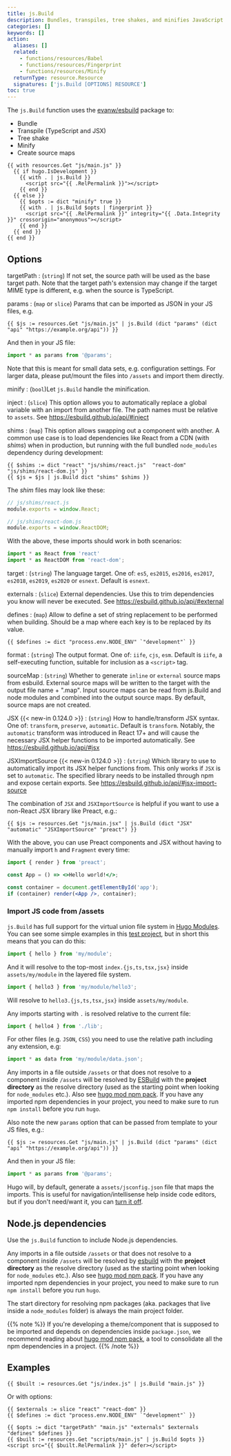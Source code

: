 ```yaml
---
title: js.Build
description: Bundles, transpiles, tree shakes, and minifies JavaScript resources.
categories: []
keywords: []
action:
  aliases: []
  related:
    - functions/resources/Babel
    - functions/resources/Fingerprint
    - functions/resources/Minify
  returnType: resource.Resource
  signatures: ['js.Build [OPTIONS] RESOURCE']
toc: true
---
```


The `js.Build` function uses the [evanw/esbuild] package to:

- Bundle
- Transpile (TypeScript and JSX)
- Tree shake
- Minify
- Create source maps

[evanw/esbuild]: https://github.com/evanw/esbuild

```go-html-template
{{ with resources.Get "js/main.js" }}
  {{ if hugo.IsDevelopment }}
    {{ with . | js.Build }}
      <script src="{{ .RelPermalink }}"></script>
    {{ end }}
  {{ else }}
    {{ $opts := dict "minify" true }}
    {{ with . | js.Build $opts | fingerprint }}
      <script src="{{ .RelPermalink }}" integrity="{{ .Data.Integrity }}" crossorigin="anonymous"></script>
    {{ end }}
  {{ end }}
{{ end }}
```

## Options

targetPath
: (`string`) If not set, the source path will be used as the base target path.
Note that the target path's extension may change if the target MIME type is different, e.g. when the source is TypeScript.

params
: (`map` or `slice`) Params that can be imported as JSON in your JS files, e.g.

```go-html-template
{{ $js := resources.Get "js/main.js" | js.Build (dict "params" (dict "api" "https://example.org/api")) }}
```
And then in your JS file:

```js
import * as params from '@params';
```

Note that this is meant for small data sets, e.g. configuration settings. For larger data, please put/mount the files into `/assets` and import them directly.

minify
: (`bool`)Let `js.Build` handle the minification.

inject
: (`slice`) This option allows you to automatically replace a global variable with an import from another file. The path names must be relative to `assets`. See https://esbuild.github.io/api/#inject

shims
: (`map`) This option allows swapping out a component with another. A common use case is to load dependencies like React from a CDN  (with _shims_) when in production, but running with the full bundled `node_modules` dependency during development:

```go-html-template
{{ $shims := dict "react" "js/shims/react.js"  "react-dom" "js/shims/react-dom.js" }}
{{ $js = $js | js.Build dict "shims" $shims }}
```

The _shim_ files may look like these:

```js
// js/shims/react.js
module.exports = window.React;
```

```js
// js/shims/react-dom.js
module.exports = window.ReactDOM;
```

With the above, these imports should work in both scenarios:

```js
import * as React from 'react'
import * as ReactDOM from 'react-dom';
```

target
: (`string`) The language target. One of: `es5`, `es2015`, `es2016`, `es2017`, `es2018`, `es2019`, `es2020` or `esnext`. Default is `esnext`.

externals
: (`slice`) External dependencies. Use this to trim dependencies you know will never be executed. See https://esbuild.github.io/api/#external

defines
: (`map`) Allow to define a set of string replacement to be performed when building. Should be a map where each key is to be replaced by its value.

```go-html-template
{{ $defines := dict "process.env.NODE_ENV" `"development"` }}
```

format
: (`string`) The output format. One of: `iife`, `cjs`, `esm`. Default is `iife`, a self-executing function, suitable for inclusion as a `<script>` tag.

sourceMap
: (`string`) Whether to generate `inline` or `external` source maps from esbuild. External source maps will be written to the target with the output file name + ".map". Input source maps can be read from js.Build and node modules and combined into the output source maps. By default, source maps are not created.

JSX {{< new-in 0.124.0 >}}
: (`string`) How to handle/transform JSX syntax. One of: `transform`, `preserve`, `automatic`. Default is `transform`. Notably, the `automatic` transform was introduced in React 17+ and will cause the necessary JSX helper functions to be imported automatically. See https://esbuild.github.io/api/#jsx

JSXImportSource {{< new-in 0.124.0 >}}
: (`string`) Which library to use to automatically import its JSX helper functions from. This only works if `JSX` is set to `automatic`. The specified library needs to be installed through npm and expose certain exports. See https://esbuild.github.io/api/#jsx-import-source

The combination of `JSX` and `JSXImportSource` is helpful if you want to use a non-React JSX library like Preact, e.g.:

```go-html-template
{{ $js := resources.Get "js/main.jsx" | js.Build (dict "JSX" "automatic" "JSXImportSource" "preact") }}
```

With the above, you can use Preact components and JSX without having to manually import `h` and `Fragment` every time:

```jsx
import { render } from 'preact';

const App = () => <>Hello world!</>;

const container = document.getElementById('app');
if (container) render(<App />, container);
```

### Import JS code from /assets

`js.Build` has full support for the virtual union file system in [Hugo Modules](/hugo-modules/). You can see some simple examples in this [test project](https://github.com/gohugoio/hugoTestProjectJSModImports), but in short this means that you can do this:

```js
import { hello } from 'my/module';
```

And it will resolve to the top-most `index.{js,ts,tsx,jsx}` inside `assets/my/module` in the layered file system.

```js
import { hello3 } from 'my/module/hello3';
```

Will resolve to `hello3.{js,ts,tsx,jsx}` inside `assets/my/module`.

Any imports starting with `.` is resolved relative to the current file:

```js
import { hello4 } from './lib';
```

For other files (e.g. `JSON`, `CSS`) you need to use the relative path including any extension, e.g:

```js
import * as data from 'my/module/data.json';
```

Any imports in a file outside `/assets` or that does not resolve to a component inside `/assets` will be resolved by [ESBuild](https://esbuild.github.io/) with the **project directory** as the resolve directory (used as the starting point when looking for `node_modules` etc.). Also see [hugo mod npm pack](/commands/hugo_mod_npm_pack/). If you have any imported npm dependencies in your project, you need to make sure to run `npm install` before you run `hugo`.

Also note the new `params` option that can be passed from template to your JS files, e.g.:

```go-html-template
{{ $js := resources.Get "js/main.js" | js.Build (dict "params" (dict "api" "https://example.org/api")) }}
```
And then in your JS file:

```js
import * as params from '@params';
```

Hugo will, by default, generate a `assets/jsconfig.json` file that maps the imports. This is useful for navigation/intellisense help inside code editors, but if you don't need/want it, you can [turn it off](/getting-started/configuration/#configure-build).

## Node.js dependencies

Use the `js.Build` function to include Node.js dependencies.

Any imports in a file outside `/assets` or that does not resolve to a component inside `/assets` will be resolved by [esbuild](https://esbuild.github.io/) with the **project directory** as the resolve directory (used as the starting point when looking for `node_modules` etc.). Also see [hugo mod npm pack](/commands/hugo_mod_npm_pack/). If you have any imported npm dependencies in your project, you need to make sure to run `npm install` before you run `hugo`.

The start directory for resolving npm packages (aka. packages that live inside a `node_modules` folder) is always the main project folder.

{{% note %}}
If you're developing a theme/component that is supposed to be imported and depends on dependencies inside `package.json`, we recommend reading about [hugo mod npm pack](/commands/hugo_mod_npm_pack/), a tool to consolidate all the npm dependencies in a project.
{{% /note %}}

## Examples

```go-html-template
{{ $built := resources.Get "js/index.js" | js.Build "main.js" }}
```

Or with options:

```go-html-template
{{ $externals := slice "react" "react-dom" }}
{{ $defines := dict "process.env.NODE_ENV" `"development"` }}

{{ $opts := dict "targetPath" "main.js" "externals" $externals "defines" $defines }}
{{ $built := resources.Get "scripts/main.js" | js.Build $opts }}
<script src="{{ $built.RelPermalink }}" defer></script>
```
